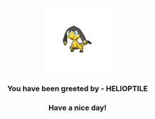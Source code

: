 <p align="center">
            <img src="https://raw.githubusercontent.com/PokeAPI/sprites/master/sprites/pokemon/694.png" width="150" height="150">
          </p>
          <h3 align="center">You have been greeted by - <b>HELIOPTILE</b></h3>
          <h3 align="center">Have a nice day!</h3>
